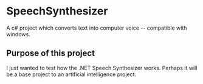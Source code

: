 # SpeechSynthesizer
A c# project which converts text into computer voice -- compatible with windows.

## Purpose of this project
I just wanted to test how the .NET Speech Synthesizer works. Perhaps it will be a base project to an
artificial intelligence project.
